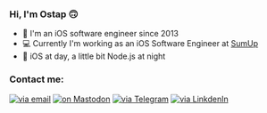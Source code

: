 ### Hi, I'm Ostap 🙃

- 📱 I'm an iOS software engineer since 2013
- 💻 Currently I'm working as an iOS Software Engineer at [SumUp](https://www.sumup.com)
-  iOS at day, a little bit Node.js at night  

### Contact me:
[![via email](https://img.shields.io/badge/github@austinate.me-purple?style=for-the-badge)](mailto:github@austinate.me) [![on Mastodon](https://img.shields.io/static/v1?style=for-the-badge&message=Mastodon&color=6364FF&logo=Mastodon&logoColor=FFFFFF&label=)](https://mastodon.social/@austinate)  [![via Telegram](https://img.shields.io/badge/Telegram-blue?style=for-the-badge&logo=telegram&logoColor=white)](https://t.me/austinate/) [![via LinkdenIn](https://img.shields.io/badge/LinkedIn-0077B5?style=for-the-badge&logo=linkedin&logoColor=white)](https://www.linkedin.com/in/ostap-taran/)
